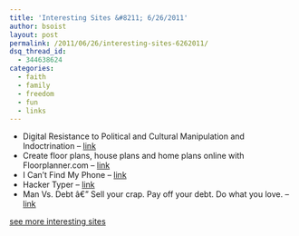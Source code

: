 ```yaml
---
title: 'Interesting Sites &#8211; 6/26/2011'
author: bsoist
layout: post
permalink: /2011/06/26/interesting-sites-6262011/
dsq_thread_id:
  - 344638624
categories:
  - faith
  - family
  - freedom
  - fun
  - links
---
```

  * Digital Resistance to Political and Cultural Manipulation and Indoctrination &#8211; [link][1] 
  * Create floor plans, house plans and home plans online with Floorplanner.com &#8211; [link][2] 
  * I Can&#8217;t Find My Phone &#8211; [link][3] 
  * Hacker Typer &#8211; [link][4] 
  * Man Vs. Debt â€” Sell your crap. Pay off your debt. Do what you love. &#8211; [link][5] 

[see more interesting sites][6]

 [1]: http://www.newevolution.org/gallery.php?piece=menu
 [2]: http://www.floorplanner.com/
 [3]: http://www.icantfindmyphone.com/
 [4]: http://hackertyper.net/
 [5]: http://manvsdebt.com/
 [6]: http://delicious.com/bsoist/s

